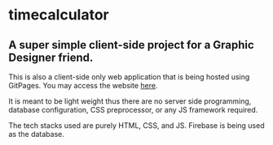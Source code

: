 # timecalculator
## A super simple client-side project for a Graphic Designer friend. 

This is also a client-side only web application that is being hosted using GitPages. You may access the website [here](https://ericstaryou.github.io/timecalculator/).

It is meant to be light weight thus there are no server side programming, database configuration, CSS preprocessor, or any JS framework required. 

The tech stacks used are purely HTML, CSS, and JS. Firebase is being used as the database. 



